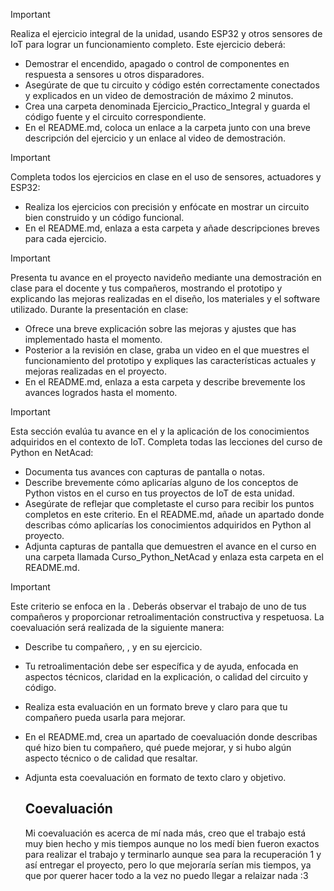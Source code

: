 > [!IMPORTANT]
> Realiza el ejercicio integral de la unidad, usando ESP32 y otros sensores
de IoT para lograr un funcionamiento completo. Este ejercicio deberá:

- Demostrar el encendido, apagado o control de componentes en respuesta a
sensores u otros disparadores.
- Asegúrate de que tu circuito y código estén correctamente conectados y
explicados en un video de demostración de máximo 2 minutos.
- Crea una carpeta denominada Ejercicio_Practico_Integral y guarda el
código fuente y el circuito correspondiente.
- En el README.md, coloca un enlace a la carpeta junto con una breve
descripción del ejercicio y un enlace al video de demostración.

> [!IMPORTANT]
> Completa todos los ejercicios en clase en el uso de sensores, actuadores y ESP32:
- Realiza los ejercicios con precisión y enfócate en mostrar un circuito bien construido y un código funcional.
- En el README.md, enlaza a esta carpeta y añade descripciones breves para cada ejercicio.

> [!IMPORTANT]
> Presenta tu avance en el proyecto navideño mediante una demostración en clase para el docente y tus compañeros,
> mostrando el prototipo y explicando las mejoras realizadas en el diseño, los materiales y el software utilizado.
> Durante la presentación en clase:

- Ofrece una breve explicación sobre las mejoras y ajustes que has implementado hasta el momento.
- Posterior a la revisión en clase, graba un video en el que muestres el funcionamiento del prototipo
  y expliques las características actuales y mejoras realizadas en el proyecto.
- En el README.md, enlaza a esta carpeta y describe brevemente los avances logrados hasta el momento.

> [!IMPORTANT]
> Esta sección evalúa tu avance en el  y la aplicación de los conocimientos adquiridos en el contexto de IoT.
> Completa todas las lecciones del curso de Python en NetAcad:

- Documenta tus avances con capturas de pantalla o notas.
- Describe brevemente cómo aplicarías alguno de los conceptos de Python vistos en el curso en tus proyectos
  de IoT de esta unidad.
- Asegúrate de reflejar que completaste el curso para recibir los puntos completos en este criterio.
  En el README.md, añade un apartado donde describas cómo aplicarías los conocimientos adquiridos en Python al proyecto.
- Adjunta capturas de pantalla que demuestren el avance en el curso en una carpeta llamada Curso_Python_NetAcad
  y enlaza esta carpeta en el README.md.

> [!IMPORTANT]
> Este criterio se enfoca en la . Deberás observar el trabajo de uno de tus compañeros y proporcionar retroalimentación
> constructiva y respetuosa. La coevaluación será realizada de la siguiente manera:

- Describe  tu compañero, , y  en su ejercicio.
- Tu retroalimentación debe ser específica y de ayuda, enfocada en aspectos técnicos, claridad en la explicación,
  o calidad del circuito y código.
- Realiza esta evaluación en un formato breve y claro para que tu compañero pueda usarla para mejorar.
- En el README.md, crea un apartado de coevaluación donde describas qué hizo bien tu compañero, qué puede mejorar,
  y si hubo algún aspecto técnico o de calidad que resaltar.
- Adjunta esta coevaluación en formato de texto claro y objetivo.

  ## Coevaluación
  Mi coevaluación es acerca de mí nada más, creo que el trabajo está muy bien hecho
  y mis tiempos aunque no los medí bien fueron exactos para realizar el trabajo y
  terminarlo aunque sea para la recuperación 1 y así entregar el proyecto, pero lo que
  mejoraría serían mis tiempos, ya que por querer hacer todo a la vez no puedo
  llegar a relaizar nada :3


